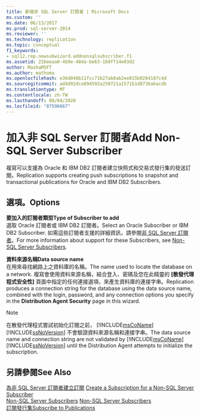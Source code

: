 ```yaml
---
title: 新增非 SQL Server 訂閱者 | Microsoft Docs
ms.custom: ''
ms.date: 06/13/2017
ms.prod: sql-server-2014
ms.reviewer: ''
ms.technology: replication
ms.topic: conceptual
f1_keywords:
- sql12.rep.newsubwizard.addnonsqlsubscriber.f1
ms.assetid: 21beeaa0-4b9e-48da-be63-1b9ff14e03d2
author: MashaMSFT
ms.author: mathoma
ms.openlocfilehash: e36d048b11fcc71b27ab0ab2ee815b0284187c4d
ms.sourcegitcommit: ad4d92dce894592a259721a1571b1d8736abacdb
ms.translationtype: MT
ms.contentlocale: zh-TW
ms.lasthandoff: 08/04/2020
ms.locfileid: "87596667"
---
```

# <a name="add-non-sql-server-subscriber"></a><span data-ttu-id="d8fdd-102">加入非 SQL Server 訂閱者</span><span class="sxs-lookup"><span data-stu-id="d8fdd-102">Add Non-SQL Server Subscriber</span></span>
  <span data-ttu-id="d8fdd-103">複寫可以支援為 Oracle 和 IBM DB2 訂閱者建立快照式和交易式發行集的發送訂閱。</span><span class="sxs-lookup"><span data-stu-id="d8fdd-103">Replication supports creating push subscriptions to snapshot and transactional publications for Oracle and IBM DB2 Subscribers.</span></span>  
  
## <a name="options"></a><span data-ttu-id="d8fdd-104">選項。</span><span class="sxs-lookup"><span data-stu-id="d8fdd-104">Options</span></span>  
 <span data-ttu-id="d8fdd-105">**要加入的訂閱者類型**</span><span class="sxs-lookup"><span data-stu-id="d8fdd-105">**Type of Subscriber to add**</span></span>  
 <span data-ttu-id="d8fdd-106">選取 Oracle 訂閱者或 IBM DB2 訂閱者。</span><span class="sxs-lookup"><span data-stu-id="d8fdd-106">Select an Oracle Subscriber or IBM DB2 Subscriber.</span></span> <span data-ttu-id="d8fdd-107">如需這些訂閱者支援的詳細資訊，請參閱[非 SQL Server 訂閱者](non-sql/non-sql-server-subscribers.md)。</span><span class="sxs-lookup"><span data-stu-id="d8fdd-107">For more information about support for these Subscribers, see [Non-SQL Server Subscribers](non-sql/non-sql-server-subscribers.md).</span></span>  
  
 <span data-ttu-id="d8fdd-108">**資料來源名稱**</span><span class="sxs-lookup"><span data-stu-id="d8fdd-108">**Data source name**</span></span>  
 <span data-ttu-id="d8fdd-109">在用來尋找網路上之資料庫的名稱。</span><span class="sxs-lookup"><span data-stu-id="d8fdd-109">The name used to locate the database on a network.</span></span> <span data-ttu-id="d8fdd-110">複寫會使用資料來源名稱，結合登入、密碼及您在此精靈的 **[散發代理程式安全性]** 頁面中指定的任何連接選項，來產生資料庫的連接字串。</span><span class="sxs-lookup"><span data-stu-id="d8fdd-110">Replication produces a connection string for the database using the data source name, combined with the login, password, and any connection options you specify in the **Distribution Agent Security** page in this wizard.</span></span>  
  
> [!NOTE]  
>  <span data-ttu-id="d8fdd-111">在散發代理程式嘗試初始化訂閱之前， [!INCLUDE[msCoName](../../includes/msconame-md.md)][!INCLUDE[ssNoVersion](../../includes/ssnoversion-md.md)] 不會驗證資料來源名稱和連接字串。</span><span class="sxs-lookup"><span data-stu-id="d8fdd-111">The data source name and connection string are not validated by [!INCLUDE[msCoName](../../includes/msconame-md.md)][!INCLUDE[ssNoVersion](../../includes/ssnoversion-md.md)] until the Distribution Agent attempts to initialize the subscription.</span></span>  
  
## <a name="see-also"></a><span data-ttu-id="d8fdd-112">另請參閱</span><span class="sxs-lookup"><span data-stu-id="d8fdd-112">See Also</span></span>  
 <span data-ttu-id="d8fdd-113">[為非 SQL Server 訂閱者建立訂閱](create-a-subscription-for-a-non-sql-server-subscriber.md) </span><span class="sxs-lookup"><span data-stu-id="d8fdd-113">[Create a Subscription for a Non-SQL Server Subscriber](create-a-subscription-for-a-non-sql-server-subscriber.md) </span></span>  
 <span data-ttu-id="d8fdd-114">[Non-SQL Server Subscribers](non-sql/non-sql-server-subscribers.md) </span><span class="sxs-lookup"><span data-stu-id="d8fdd-114">[Non-SQL Server Subscribers](non-sql/non-sql-server-subscribers.md) </span></span>  
 [<span data-ttu-id="d8fdd-115">訂閱發行集</span><span class="sxs-lookup"><span data-stu-id="d8fdd-115">Subscribe to Publications</span></span>](subscribe-to-publications.md)  
  
  
